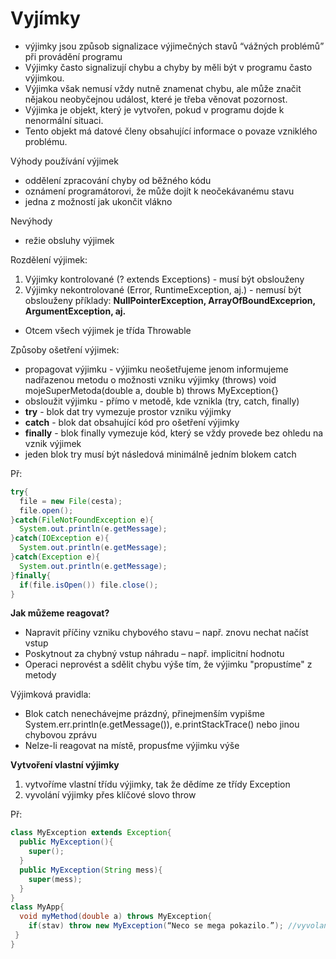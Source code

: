 # Vyjímky

-	 výjimky jsou způsob signalizace výjimečných stavů “vážných problémů” při provádění programu
-	 Výjimky často signalizují chybu a chyby by měli být v programu často výjimkou.
-	 Výjimka však nemusí vždy nutně znamenat chybu, ale může značit nějakou neobyčejnou událost, které je třeba věnovat pozornost.
-	Výjimka je objekt, který je vytvořen, pokud v programu dojde k nenormální situaci.
-	Tento objekt má datové členy obsahující informace o povaze vzniklého problému.

Výhody používání výjimek
-	oddělení zpracování chyby od běžného kódu
-	oznámení programátorovi, že může dojít k neočekávanému stavu
-	jedna z možností jak ukončit vlákno

Nevýhody
-	režie obsluhy výjimek

Rozdělení výjimek:
1. Výjimky kontrolované (? extends Exceptions)  - musí být obslouženy      	
2. Výjimky nekontrolované (Error, RuntimeException, aj.) - nemusí být obslouženy
příklady: **NullPointerException, ArrayOfBoundExceprion, ArgumentException, aj.**
- Otcem všech výjimek je třída Throwable

Způsoby ošetření výjimek:
-	propagovat výjimku - výjimku neošetřujeme jenom informujeme nadřazenou metodu o možnosti vzniku výjimky (throws)
void mojeSuperMetoda(double a, double b) throws MyException{}
-	obsloužit výjimku - přímo v metodě, kde vznikla (try, catch, finally)
-	**try** - blok dat try vymezuje prostor vzniku výjimky
-	**catch** - blok dat obsahující kód pro ošetření výjimky
-	**finally** - blok finally vymezuje kód, který se vždy provede bez ohledu na vznik výjimek
-	jeden blok try musí být následová minimálně jedním blokem catch

Př:
```java
try{
  file = new File(cesta);
  file.open();
}catch(FileNotFoundException e){
  System.out.println(e.getMessage);
}catch(IOException e){
  System.out.println(e.getMessage);
}catch(Exception e){
  System.out.println(e.getMessage);
}finally{
  if(file.isOpen()) file.close();
}
```
**Jak můžeme reagovat?**
-	 Napravit příčiny vzniku chybového stavu – např. znovu nechat načíst vstup
-	 Poskytnout za chybný vstup náhradu – např. implicitní hodnotu
-	 Operaci neprovést a sdělit chybu výše tím, že výjimku "propustíme" z metody

Výjimková pravidla:
-	Blok catch nenechávejme prázdný, přinejmenším vypišme System.err.println(e.getMessage()), e.printStackTrace() nebo jinou chybovou zprávu
-	Nelze-li reagovat na místě, propusťme výjimku výše

**Vytvoření vlastní výjimky**
1.	vytvoříme vlastní třídu výjimky, tak že dědíme ze třídy Exception
2.	vyvolání výjimky přes klíčové slovo throw

Př:
```java
class MyException extends Exception{
  public MyException(){
    super();
  }
  public MyException(String mess){
    super(mess);
  }
}
class MyApp{
  void myMethod(double a) throws MyException{
    if(stav) throw new MyException(“Neco se mega pokazilo.”); //vyvolani vlastní výjimky
 }
}
```
